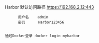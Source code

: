 


Harbor 默认访问路径 https://192.168.2.12:443

          用户名    admin
          密码      Harbor123456


    通过Docker登录 docker login myharbor
      




